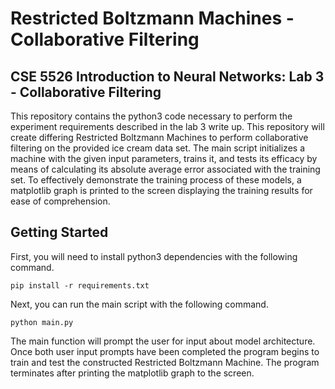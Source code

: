 # Restricted Boltzmann Machines - Collaborative Filtering

## CSE 5526 Introduction to Neural Networks: Lab 3 - Collaborative Filtering

This repository contains the python3 code necessary to perform the experiment requirements described in the lab 3 write up. This repository will create differing Restricted Boltzmann Machines to perform collaborative filtering on the provided ice cream data set. The main script initializes a machine with the given input parameters, trains it, and tests its efficacy by means of calculating its absolute average error associated with the training set. To effectively demonstrate the training process of these models, a matplotlib graph is printed to the screen displaying the training results for ease of comprehension.

## Getting Started

First, you will need to install python3 dependencies with the following command.

    pip install -r requirements.txt

Next, you can run the main script with the following command.

    python main.py

The main function will prompt the user for input about model architecture. Once both user input prompts have been completed the program begins to train and test the constructed Restricted Boltzmann Machine. The program terminates after printing the matplotlib graph to the screen.
